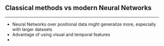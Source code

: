 
## Classical methods vs modern Neural Networks
---

* Neural Networks over positional data might generalize more, especially with larger datasets
* Advantage of using visual and temporal features
* 